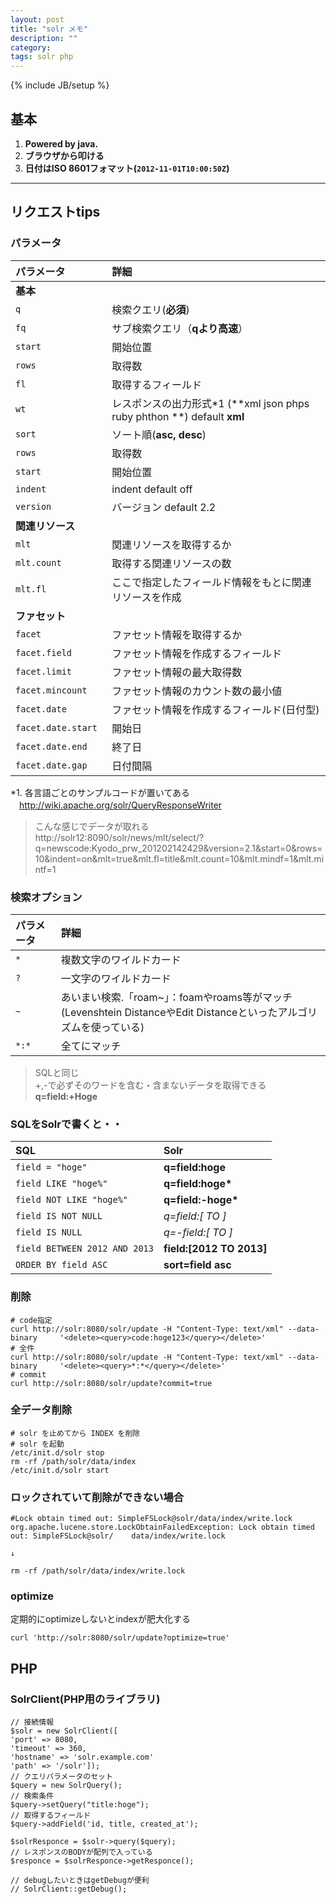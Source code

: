 ```yaml
---
layout: post
title: "solr メモ"
description: ""
category: 
tags: solr php
---
```

{% include JB/setup %}

## 基本
1. **Powered by java.**
2. **ブラウザから叩ける**
3. **日付はISO 8601フォマット(`2012-11-01T10:00:50Z`)**

---


## リクエストtips
### パラメータ
パラメータ　　　　| 詳細
:--------|:-----
**基本** |
`q` | 検索クエリ(**必須**)
`fq` | サブ検索クエリ（**qより高速**）
`start`| 開始位置
`rows` | 取得数
`fl` | 取得するフィールド
`wt`| レスポンスの出力形式*1 (**xml json phps ruby phthon **) default **xml**
`sort` | ソート順(**asc, desc**)
`rows` | 取得数
`start`|開始位置
`indent` | indent default off
`version` | バージョン default 2.2
**関連リソース** | 
`mlt` | 関連リソースを取得するか
`mlt.count` | 取得する関連リソースの数
`mlt.fl` | ここで指定したフィールド情報をもとに関連リソースを作成
**ファセット** |
`facet` | ファセット情報を取得するか
`facet.field` | ファセット情報を作成するフィールド
`facet.limit`| ファセット情報の最大取得数
`facet.mincount` | ファセット情報のカウント数の最小値
`facet.date` | ファセット情報を作成するフィールド(日付型)
`facet.date.start` | 開始日
`facet.date.end` | 終了日
`facet.date.gap` | 日付間隔

*1. 各言語ごとのサンプルコードが置いてある<br>
　http://wiki.apache.org/solr/QueryResponseWriter

>こんな感じでデータが取れる<br>
> http://solr12:8090/solr/news/mlt/select/?q=newscode:Kyodo_prw_201202142429&version=2.1&start=0&rows=10&indent=on&mlt=true&mlt.fl=title&mlt.count=10&mlt.mindf=1&mlt.mintf=1


### 検索オプション

パラメータ　| 詳細
:--------|:-----
`*` | 複数文字のワイルドカード
`?` | 一文字のワイルドカード
`~` |あいまい検索.「roam~」：foamやroams等がマッチ(Levenshtein DistanceやEdit Distanceといったアルゴリズムを使っている)
`*:*` | 全てにマッチ


>SQLと同じ<br>
> +,-で必ずそのワードを含む・含まないデータを取得できる<br>
> **q=field:+Hoge**


### SQLをSolrで書くと・・
SQL　　　　| Solr
:--------|:-----
`field = "hoge"` | **q=field:hoge**
`field LIKE "hoge%"` | **q=field:hoge\***
`field NOT LIKE "hoge%"` | **q=field:-hoge\***
`field IS NOT NULL` | **q=field:[* TO *]**
`field IS NULL` | **q=-field:[* TO *]**
`field BETWEEN 2012 AND 2013` | **field:[2012 TO 2013]**
`ORDER BY field ASC` | **sort=field asc**

### 削除
    # code指定
    curl http://solr:8080/solr/update -H "Content-Type: text/xml" --data-binary     '<delete><query>code:hoge123</query></delete>'
    # 全件
    curl http://solr:8080/solr/update -H "Content-Type: text/xml" --data-binary     '<delete><query>*:*</query></delete>'
    # commit
    curl http://solr:8080/solr/update?commit=true


### 全データ削除
    # solr を止めてから INDEX を削除
    # solr を起動
    /etc/init.d/solr stop
    rm -rf /path/solr/data/index
    /etc/init.d/solr start


### ロックされていて削除ができない場合
    #Lock obtain timed out: SimpleFSLock@solr/data/index/write.lock
    org.apache.lucene.store.LockObtainFailedException: Lock obtain timed out: SimpleFSLock@solr/    data/index/write.lock

    ↓

    rm -rf /path/solr/data/index/write.lock


### optimize
定期的にoptimizeしないとindexが肥大化する

    curl 'http://solr:8080/solr/update?optimize=true'


## PHP
### SolrClient(PHP用のライブラリ)
    // 接続情報
    $solr = new SolrClient([
    'port' => 8080,
    'timeout' => 360,
    'hostname' => 'solr.example.com'
    'path' => '/solr']);
    // クエリパラメータのセット
    $query = new SolrQuery();
    // 検索条件
    $query->setQuery("title:hoge");
    // 取得するフィールド
    $query->addField('id, title, created_at');

    $solrResponce = $solr->query($query);
    // レスポンスのBODYが配列で入っている
    $responce = $solrResponce->getResponce();

    // debugしたいときはgetDebugが便利
    // SolrClient::getDebug();

